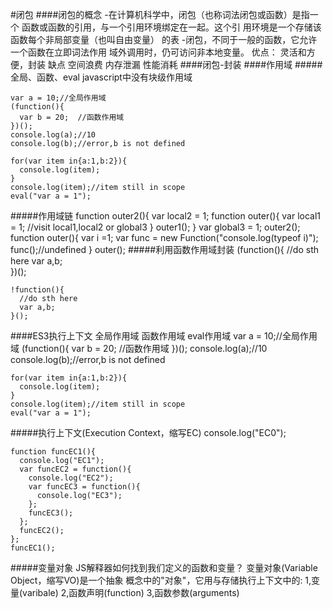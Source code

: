 #闭包
####闭包的概念
    -在计算机科学中，闭包（也称词法闭包或函数）是指一个
    函数或函数的引用，与一个引用环境绑定在一起。这个引
    用环境是一个存储该函数每个非局部变量（也叫自由变量）
    的表
    -闭包，不同于一般的函数，它允许一个函数在立即词法作用
    域外调用时，仍可访问非本地变量。
    优点：
      灵活和方便，封装
    缺点
      空间浪费
      内存泄漏
      性能消耗
####闭包-封装
####作用域
#####全局、函数、eval
    javascript中没有块级作用域

    var a = 10;//全局作用域
    (function(){
      var b = 20;  //函数作用域
    })();
    console.log(a);//10
    console.log(b);//error,b is not defined

    for(var item in{a:1,b:2}){
      console.log(item);
    }
    console.log(item);//item still in scope
    eval("var a = 1");
#####作用域链
    function outer2(){
      var local2 = 1;
      function outer(){
        var local1 = 1;
        //visit local1,local2 or global3
      }
      outer1();
    }
    var global3 = 1;
    outer2();
    function outer(){
      var i =1;
      var func = new Function("console.log(typeof i)");
      func();//undefined
    }
    outer();
#####利用函数作用域封装
    (function(){
      //do sth here
      var a,b;  
    })();

    !function(){
      //do sth here
      var a,b;
    }();
####ES3执行上下文
    全局作用域
    函数作用域
    eval作用域
    var a = 10;//全局作用域
    (function(){
      var b = 20;  //函数作用域
    })();
    console.log(a);//10
    console.log(b);//error,b is not defined

    for(var item in{a:1,b:2}){
      console.log(item);
    }
    console.log(item);//item still in scope
    eval("var a = 1");
#####执行上下文(Execution Context，缩写EC)
    console.log("EC0");

    function funcEC1(){
      console.log("EC1");
      var funcEC2 = function(){
        console.log("EC2");
        var funcEC3 = function(){
          console.log("EC3");
        };
        funcEC3();
      };
      funcEC2();
    };
    funcEC1();

#####变量对象
    JS解释器如何找到我们定义的函数和变量？
    变量对象(Variable Object，缩写VO)是一个抽象
    概念中的"对象"，它用与存储执行上下文中的:
    1,变量(varibale)
    2,函数声明(function)
    3,函数参数(arguments)